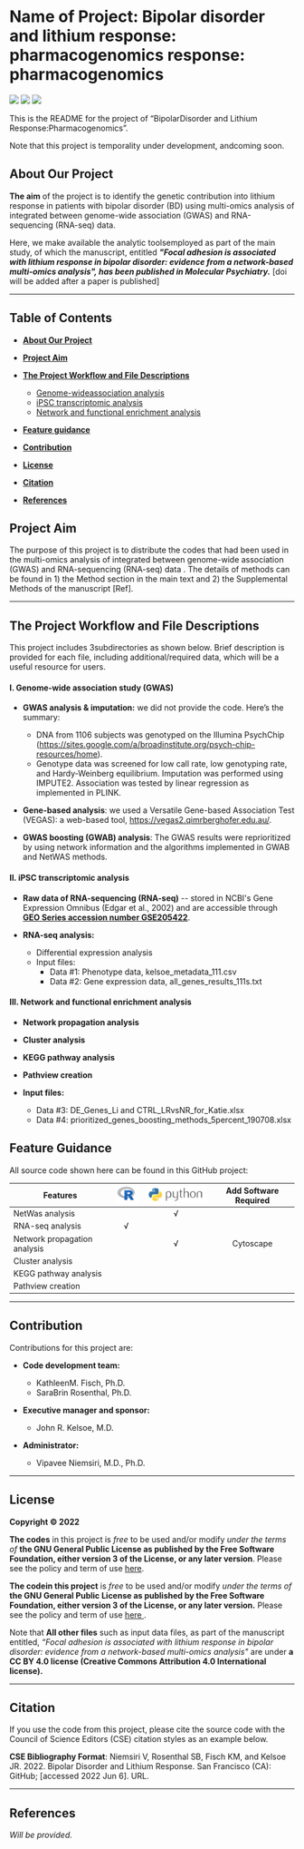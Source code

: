 # Name of Project: Bipolar disorder and lithium response: pharmacogenomics response: pharmacogenomics
![](https://img.shields.io/badge/Release%20Date-June%202022-red?style=flat&logo=github&logoColor=red)      ![](https://img.shields.io/badge/Release-v1.1.0-orange?style=flat&logo=github&logoColor=orange) ![](https://img.shields.io/badge/License-%20GPL--3.0--or--later-brightgreen?style=flat&logo=opensourceinitiative&logoColor=brightgreen)

This is the README for the project of “BipolarDisorder and Lithium Response:Pharmacogenomics”.

Note that this project is temporality under development, andcoming soon.

## About Our Project
**The aim** of the project is to identify the genetic contribution into lithium response in patients with bipolar disorder (BD) using multi-omics analysis of integrated between genome-wide association (GWAS) and RNA-sequencing (RNA-seq) data.

Here, we make available the analytic toolsemployed as part of the main study, of which the manuscript, entitled ***"Focal adhesion is associated with lithium response in bipolar disorder: evidence from a network-based multi-omics analysis", has been published in Molecular Psychiatry.*** [doi will be added after a paper is published] 


------------------------------------------------------------------------

## Table of Contents

-   [**About Our Project**](#envirius)   

-   [**Project Aim**](#Project-Aim)

-   [**The Project Workflow and File Descriptions**](#The-Project-Workflow-and-File-Descriptions)
    - [Genome-wideassociation analysis](#Genome-wideassociation-analysis)
    - [iPSC transcriptomic analysis](#iPSC-transcriptomic-analysis)
    - [Network and functional enrichment analysis](#Network-and-functional-enrichment-analysis)

-  [**Feature guidance**](#Feature-guidance)
-  [**Contribution**](#Contribution)
-  [**License**](#License)
-  [**Citation**](#Citation)
-  [**References**](#References)

## Project Aim 

The purpose of this project is to distribute the codes that had been used in the multi-omics analysis of integrated between genome-wide association (GWAS) and RNA-sequencing (RNA-seq) data . The details of methods can be found in 1) the Method section in the main text and 2) the Supplemental Methods of the manuscript [Ref].

------------------------------------------------------------------------

## The Project Workflow and File Descriptions
This project includes 3subdirectories as shown below. Brief description is provided for each file, including additional/required data, which will be a useful resource for users.  

#### I. Genome-wide association study (GWAS)

-   **GWAS analysis & imputation:** we did not provide the code. Here’s the summary:
    -   DNA from 1106 subjects was genotyped on the Illumina PsychChip (https://sites.google.com/a/broadinstitute.org/psych-chip-resources/home).
    -   Genotype data was screened for low call rate, low genotyping rate, and Hardy-Weinberg equilibrium. Imputation was performed using IMPUTE2. Association was tested by linear regression as implemented in PLINK.

- **Gene-based analysis**: we used a Versatile Gene-based Association Test (VEGAS): a web-based tool, https://vegas2.qimrberghofer.edu.au/.

- **GWAS boosting (GWAB) analysis**: The GWAS results were reprioritized by using network information and the algorithms implemented in GWAB and NetWAS methods.


#### II. iPSC transcriptomic analysis

-   **Raw data of RNA-sequencing (RNA-seq)** -- stored in NCBI's Gene Expression Omnibus (Edgar et al., 2002) and are accessible through [**GEO Series accession number GSE205422**](https://www.ncbi.nlm.nih.gov/geo/query/acc.cgi?acc=GSE205422).

-   **RNA-seq analysis:**

    -   Differential expression analysis
    -   Input files:
        -   Data #1: Phenotype data, kelsoe_metadata_111.csv
        -   Data #2: Gene expression data, all_genes_results_111s.txt
        

#### III. Network and functional enrichment analysis

-   **Network propagation analysis**

-   **Cluster analysis**

-   **KEGG pathway analysis**

-   **Pathview creation**

-   **Input files:**
    -   Data #3: DE_Genes_Li and CTRL_LRvsNR_for_Katie.xlsx
    -   Data #4: prioritized_genes_boosting_methods_5percent_190708.xlsx


## Feature Guidance
All source code shown here can be found in this GitHub project: 

| Features                     |     <img src="R_logo.png">    |   <img src="Python_logo.png">  |   Add Software Required  |
|------------------------------|:--------:|:--------:|:------------------------:|
| NetWas analysis              |          |     √    |                          |
| RNA-seq analysis             |    √     |          |                          |
| Network propagation analysis |          |     √    |          Cytoscape       |
| Cluster analysis             |          |          |                          |
| KEGG pathway analysis        |          |          |                          |
| Pathview creation            |          |          |                          |


------------------------------------------------------------------------

## Contribution

Contributions for this project are:

-   **Code development team:**

    -  KathleenM. Fisch, Ph.D.
    -  SaraBrin Rosenthal, Ph.D.

-   **Executive manager and sponsor:**

    -   John R. Kelsoe, M.D.

-   **Administrator:**

    -   Vipavee Niemsiri, M.D., Ph.D.

------------------------------------------------------------------------

## License

**Copyright © 2022**

**The codes** in this project is *free* to be used and/or modify *under the terms of* **the GNU General Public License as published by the Free Software Foundation, either version 3 of the License, or any later version**. Please see the policy and term of use <u>here</u>.


**The codein this project** is *free* to be used and/or modify *under the terms of* **the GNU General Public License as published by the Free Software Foundation, either version 3 of the License, or any later version.** Please see the policy and term of use <u>[here](https://github.com/SommaiGH/master-readme) </u>.


Note that **All other files** such as input data files, as part of the manuscript entitled, *“Focal adhesion is associated with lithium response in bipolar disorder: evidence from a network-based multi-omics analysis"* are under **a CC BY 4.0 license (Creative Commons Attribution 4.0 International license).**

 
------------------------------------------------------------------------

## Citation

If you use the code from this project, please cite the source code with the Council of Science Editors (CSE) citation styles as an example below.

**CSE Bibliography Format**:
Niemsiri V, Rosenthal SB, Fisch KM, and Kelsoe JR. 2022. Bipolar Disorder and Lithium Response. San Francisco (CA): GitHub; [accessed 2022 Jun 6]. URL. 

------------------------------------------------------------------------

## References

*Will be provided.*

